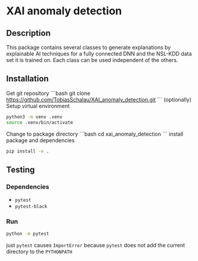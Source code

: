 # XAI anomaly detection
## Description
This package contains several classes to generate explanations by explainable AI techniques for a fully connected DNN and the NSL-KDD data set it is trained on. Each class can be used independent of the others.

## Installation
Get git repository
´´´bash
git clone https://github.com/TobiasSchalau/XAI_anomaly_detection.git
´´´
(optionally) Setup virtual environment
```bash
python3 -m venv .venv
source .venv/bin/activate
```
Change to package directory
´´´bash
cd xai_anomaly_detection
´´´
install package and dependencies
```bash
pip install -e .
```

## Testing
### Dependencies
* `pytest`
* `pytest-black`

### Run
```bash
python -m pytest
```

just `pytest` causes `ImportError` because `pytest` does not add the current directory to the `PYTHONPATH`
